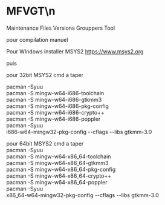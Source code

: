 # MFVGT\n
Maintenance Files Versions Grouppers Tool</Br>

pour compilation manuel</Br>

Pour WIndows installer MSYS2 https://www.msys2.org</Br>

puis </Br>

pour 32bit MSYS2 cmd a taper</Br>

pacman -Syuu</Br>
pacman -S mingw-w64-i686-toolchain</Br>
pacman -S mingw-w64-i686-gtkmm3</Br>
pacman -S mingw-w64-i686-pkg-config</Br>
pacman -S mingw-w64-i686-crypto++</Br>
pacman -S mingw-w64-i686-poppler</Br>
pacman -Syuu</Br>
i686-w64-mingw32-pkg-config --cflags --libs gtkmm-3.0 </Br>

pour 64bit MSYS2 cmd a taper</Br>
pacman -Syuu</Br>
pacman -S mingw-w64-x86_64-toolchain</Br>
pacman -S mingw-w64-x86_64-gtkmm3</Br>
pacman -S mingw-w64-x86_64-pkg-config</Br>
pacman -S mingw-w64-x86_64-crypto++</Br>
pacman -S mingw-w64-x86_64-poppler</Br>
pacman -Syuu</Br>
x86_64-w64-mingw32-pkg-config --cflags --libs gtkmm-3.0 </Br>
